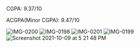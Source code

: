 CGPA: 9.37/10 


ACGPA(Minor CGPA): 9.47/10

![IMG-0200](https://user-images.githubusercontent.com/43926105/89133329-969d5680-d538-11ea-961e-b9af57ed2627.JPG)
![IMG-0198](https://user-images.githubusercontent.com/43926105/89133332-97ce8380-d538-11ea-97ba-67800c1ab709.JPG)
![IMG-0201](https://user-images.githubusercontent.com/43926105/89133335-9d2bce00-d538-11ea-850c-59983b04c1a9.JPG)
![IMG-0199](https://user-images.githubusercontent.com/43926105/89133336-9e5cfb00-d538-11ea-8b2a-178d672bd49c.JPG)
![Screenshot 2021-10-09 at 5 21 48 PM](https://user-images.githubusercontent.com/43926105/136656809-c2ca9047-0573-4bc7-a116-c181a7b40d3d.png)

